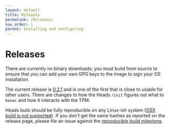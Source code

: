 ```yaml
---
layout: default
title: Releases
permalink: /Releases/
nav_order: 1
parent: Installing and configuring
---
```


Releases
===

There are currently no binary downloads; you must build from source to ensure
 that you can add your own GPG keys to the image to sign your OS installation.

The current release is [0.2.1](https://github.com/osresearch/heads/releases/tag/v0.2.1)
 and is one of the first that is close to usable for other users.  There are
 changes to how the Heads `/init` figures out what to `kexec` and how it
 interacts with the TPM.

Heads buils should be fully reproducible on any Linux-ish system
 ([OSX build is not supported](https://github.com/osresearch/heads/issues/96)).
 If you don't get the same hashes as reported on the release page, please file
 an issue against the [reproducible build milestone](https://github.com/osresearch/heads/milestone/1).
